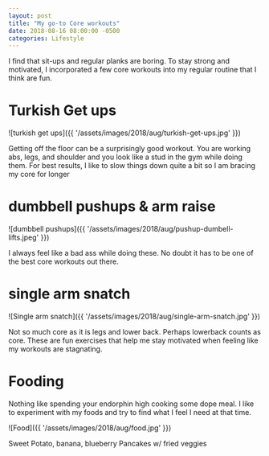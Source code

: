 ```yaml
---
layout: post
title: "My go-to Core workouts"
date: 2018-08-16 08:00:00 -0500
categories: Lifestyle
---
```


I find that sit-ups and regular planks are boring. 
To stay strong and motivated, I incorporated a few core workouts into my regular routine that I think are fun.

# Turkish Get ups

![turkish get ups]({{ '/assets/images/2018/aug/turkish-get-ups.jpg' }})


Getting off the floor can be a surprisingly good workout. 
You are working abs, legs, and shoulder and you look like a stud in the gym while doing them.
For best results, I like to slow things down quite a bit so I am bracing my core for longer

# dumbbell pushups & arm raise

![dumbbell pushups]({{ '/assets/images/2018/aug/pushup-dumbell-lifts.jpeg' }})

I always feel like a bad ass while doing these. 
No doubt it has to be one of the best core workouts out there.


# single arm snatch

![Single arm snatch]({{ '/assets/images/2018/aug/single-arm-snatch.jpg' }})

Not so much core as it is legs and lower back. Perhaps lowerback counts as core.
These are fun exercises that help me stay motivated when feeling like my workouts are stagnating.

# Fooding

Nothing like spending your endorphin high cooking some dope meal.
I like to experiment with my foods and try to find what I feel I need at that time.

![Food]({{ '/assets/images/2018/aug/food.jpg' }})

Sweet Potato, banana, blueberry Pancakes w/ fried veggies